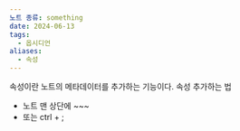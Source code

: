 ```yaml
---
노트 종류: something
date: 2024-06-13
tags:
  - 옵시디언
aliases:
  - 속성
---
```



속성이란 노트의 메타데이터를 추가하는 기능이다.
속성 추가하는 법
- 노트 맨 상단에 ~~~
- 또는 ctrl + ;